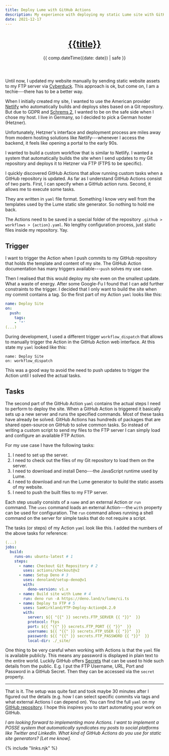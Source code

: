 ```yaml
---
title: Deploy Lume with GitHub Actions
description: My experience with deploying my static Lume site with GitHub Actions.
date: 2021-12-17
---
```


<header>

# [{{title}}](/)

{{ comp.dateTime({date: date}) | safe }}

</header><section>

Until now, I updated my website manually by sending static website assets to my FTP server via [Cyberduck](https://cyberduck.io/). This approach is ok, but come on, I am a techie---there has to be a better way.

When I initially created my site, I wanted to use the American provider [Netlify](https://www.netlify.com/) who automatically builds and deploys sites based on a Git repository. But due to GDPR and [Schrems 2](https://www.europarl.europa.eu/RegData/etudes/ATAG/2020/652073/EPRS_ATA\(2020\)652073_EN.pdf), I wanted to be on the safe side when I chose my host. I live in Germany, so I decided to pick a German hoster (Hetzner).

Unfortunately, Hetzner's interface and deployment process are miles away from modern hosting solutions like Netlify---whenever I access the backend, it feels like opening a portal to the early 90s.

I wanted to build a custom workflow that is similar to Netlify. I wanted a system that automatically builds the site when I send updates to my Git repository and deploys it to Hetzner via FTP (FTPS to be specific).

I quickly discovered GitHub Actions that allow running custom tasks when a GitHub repository is updated. As far as I understand GitHub Actions consist of two parts. First, I can specify when a GitHub action runs. Second, it allows me to execute some tasks.

They are written in `yaml` file format. Something I know very well from the templates used by the Lume static site generator. So nothing to hold me back.

The Actions need to be saved in a special folder of the repository `.github > workflows > {action}.yaml`. No lengthy configuration process, just static files inside my repository. Yay.

</section><section>

## Trigger

I want to trigger the Action when I push commits to my GitHub repository that holds the template and content of my site. The GitHub Action documentation has many triggers available---`push`  solves my use case.

Then I realised that this would deploy my site even on the smallest update. What a waste of energy. After some Google-Fu I found that I can add further constraints to the trigger. I decided that I only want to build the site when my commit contains a tag.  So the first part of my Action `yaml` looks like this:

```yaml
name: Deploy Site
on:
  push:
    tags:
    - '*'
(...)
```

During development, I used a different trigger `workflow_dispatch` that allows to manually trigger the Action in the GitHub Action web interface. At this state my `yaml` looked like this:

```
name: Deploy Site
on: workflow_dispatch
```

This was a good way to avoid the need to push updates to trigger the Action until I solved the actual tasks.

</section><section>

## Tasks

The second part of the GitHub Action `yaml` contains the actual steps I need to perform to deploy the site. When a GitHub Action is triggered it basically sets up a new server and runs the specified commands. Most of these tasks have already be solved. GitHub Actions has hundreds of packages that are shared open-source on GitHub to solve common tasks. So instead of writing a custom script to send my files to the FTP server I can simply load and configure an available FTP Action.

For my use case I have the following tasks:
1. I need to set up the server.
2. I need to check out the files of my Git repository to load them on the server.
3. I need to download and install Deno---the JavaScript runtime used by Lume.
4. I need to download and run the Lume generator to build the static assets of my website.
5. I need to push the built files to my FTP server.

Each step usually consists of a `name` and an external Action or `run` command. The `uses` command loads an external Action---the `with` property can be used for configuration. The `run` command allows running a shell command on the server for simple tasks that do not require a script.

The tasks (or steps) of my Action `yaml` look like this. I added the numbers of the above tasks for reference:

```yaml
(...)
jobs:
  build:
    runs-on: ubuntu-latest # 1
    steps:
      - name: Checkout Git Repository # 2
        uses: actions/checkout@v2
      - name: Setup Deno # 3
        uses: denoland/setup-deno@v1
        with:
          deno-version: v1.x
      - name: Build site with Lume # 4
        run: deno run -A https://deno.land/x/lume/ci.ts
      - name: Deploy to FTP # 5
        uses: SamKirkland/FTP-Deploy-Action@4.2.0
        with:
          server: ${{ "{{" }} secrets.FTP_SERVER {{ "}}"  }}
          protocol: ftps
          port: ${{ "{{" }} secrets.FTP_PORT {{ "}}"  }}
          username: ${{ "{{" }} secrets.FTP_USER {{ "}}"  }}
          password: ${{ "{{" }} secrets.FTP_PASSWORD {{ "}}"  }}
          local-dir: ./_site/
```

One thing to be very careful when working with Actions is that the `yaml` file is available publicly. This means any password is displayed in plain text to the entire world. Luckily GitHub offers [Secrets](https://github.com/Azure/actions-workflow-samples/blob/master/assets/create-secrets-for-GitHub-workflows.md) that can be used to hide such details from the public. E.g. I put the FTP Username, URL, Port and Password in a GitHub Secret. Then they can be accessed via the `secret` property.

---

That is it. The setup was quite fast and took maybe 30 minutes after I figured out the details (e.g. how I can select specific commits via tags and what external Actions I can depend on). You can find the full `yaml` on my [GitHub repository](https://github.com/tobiasschmidt89/tobiasschmidt.me/blob/main/.github/workflows/deploy-site.yml). I hope this inspires you to start automating your work on GitHub.

</section><footer>

_I am looking forward to implementing more Actions. I want to implement a POSSE system that automatically syndicates my posts to social platforms like Twitter and LinkedIn. What kind of GitHub Actions do you use for static site generators? [Let me know]._

</footer>

{% include "links.njk" %}
